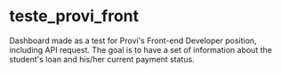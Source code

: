 # teste_provi_front

Dashboard made as a test for Provi's Front-end Developer position, including API request.
The goal is to have a set of information about the student's loan and his/her current payment status.

